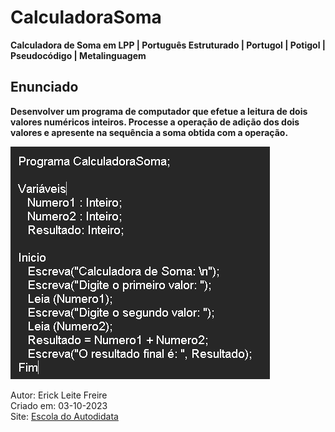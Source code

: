 # CalculadoraSoma

**Calculadora de Soma em LPP | Português Estruturado | Portugol | Potigol | Pseudocódigo | Metalinguagem**

## Enunciado

**Desenvolver um programa de computador que efetue a leitura de dois valores numéricos inteiros. Processe a operação de adição dos dois valores e apresente na sequência a soma obtida com a operação.**

![Calculadora de Soma em LPP | Português Estruturado | Portugol | Potigol | Pseudocódigo | Metalinguagem](CalculadoraDeSoma.png)

Autor: Erick Leite Freire<br>
Criado em: 03-10-2023<br>
Site: [Escola do Autodidata](https://www.escoladoautodidata.com.br)<br>
